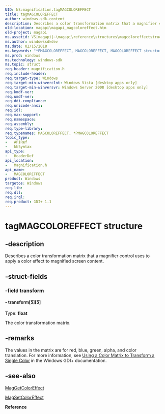 ```yaml
---
UID: NS:magnification.tagMAGCOLOREFFECT
title: tagMAGCOLOREFFECT
author: windows-sdk-content
description: Describes a color transformation matrix that a magnifier control uses to apply a color effect to magnified screen content.
old-location: magapi\magapi_magcoloreffect.htm
old-project: magapi
ms.assetid: VS|magapi|~\magapi\reference\structures\magcoloreffectstruct.htm
ms.author: windowssdkdev
ms.date: 02/15/2018
ms.keywords: "*PMAGCOLOREFFECT, MAGCOLOREFFECT, MAGCOLOREFFECT structure [Magnification API], PMAGCOLOREFFECT, PMAGCOLOREFFECT structure pointer [Magnification API], magapi.magapi_magcoloreffect, magapi_magcoloreffect, magnification/MAGCOLOREFFECT, magnification/PMAGCOLOREFFECT, tagMAGCOLOREFFECT"
ms.prod: windows
ms.technology: windows-sdk
ms.topic: struct
req.header: magnification.h
req.include-header: 
req.target-type: Windows
req.target-min-winverclnt: Windows Vista [desktop apps only]
req.target-min-winversvr: Windows Server 2008 [desktop apps only]
req.kmdf-ver: 
req.umdf-ver: 
req.ddi-compliance: 
req.unicode-ansi: 
req.idl: 
req.max-support: 
req.namespace: 
req.assembly: 
req.type-library: 
req.typenames: MAGCOLOREFFECT, *PMAGCOLOREFFECT
topic_type:
-	APIRef
-	kbSyntax
api_type:
-	HeaderDef
api_location:
-	Magnification.h
api_name:
-	MAGCOLOREFFECT
product: Windows
targetos: Windows
req.lib: 
req.dll: 
req.irql: 
req.product: GDI+ 1.1
---
```


# tagMAGCOLOREFFECT structure


## -description


Describes a color transformation matrix that a magnifier control uses to apply a color effect to magnified screen content.


## -struct-fields




### -field transform

 




#### - transform[5][5]

Type: <b>float</b>

The color transformation matrix.


## -remarks




The values in the matrix are for red, blue, green, alpha, and color translation. For more information, see 
<a href="https://msdn.microsoft.com/fcd7f3d9-8bad-44f8-8c9c-c2f5df4a7241">Using a Color Matrix to Transform a Single Color</a> in the Windows GDI+ documentation.
 





## -see-also




<a href="https://msdn.microsoft.com/d86d3e43-5da0-460c-b243-d0797f5d0911">MagGetColorEffect</a>



<a href="https://msdn.microsoft.com/53749109-5370-45e7-ba90-79ad1504c41e">MagSetColorEffect</a>



<b>Reference</b>
 

 

